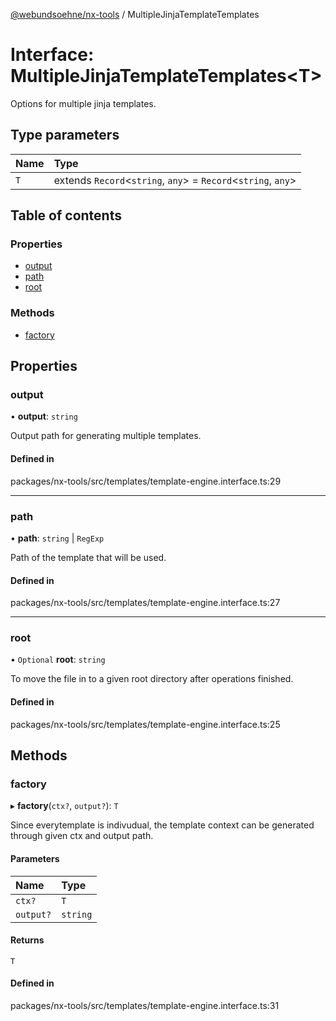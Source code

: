 [@webundsoehne/nx-tools](../README.md) / MultipleJinjaTemplateTemplates

# Interface: MultipleJinjaTemplateTemplates<T\>

Options for multiple jinja templates.

## Type parameters

| Name | Type                                                            |
| :--- | :-------------------------------------------------------------- |
| `T`  | extends `Record`<`string`, `any`\> = `Record`<`string`, `any`\> |

## Table of contents

### Properties

- [output](MultipleJinjaTemplateTemplates.md#output)
- [path](MultipleJinjaTemplateTemplates.md#path)
- [root](MultipleJinjaTemplateTemplates.md#root)

### Methods

- [factory](MultipleJinjaTemplateTemplates.md#factory)

## Properties

### output

• **output**: `string`

Output path for generating multiple templates.

#### Defined in

packages/nx-tools/src/templates/template-engine.interface.ts:29

---

### path

• **path**: `string` \| `RegExp`

Path of the template that will be used.

#### Defined in

packages/nx-tools/src/templates/template-engine.interface.ts:27

---

### root

• `Optional` **root**: `string`

To move the file in to a given root directory after operations finished.

#### Defined in

packages/nx-tools/src/templates/template-engine.interface.ts:25

## Methods

### factory

▸ **factory**(`ctx?`, `output?`): `T`

Since everytemplate is indivudual, the template context can be generated through given ctx and output path.

#### Parameters

| Name      | Type     |
| :-------- | :------- |
| `ctx?`    | `T`      |
| `output?` | `string` |

#### Returns

`T`

#### Defined in

packages/nx-tools/src/templates/template-engine.interface.ts:31

